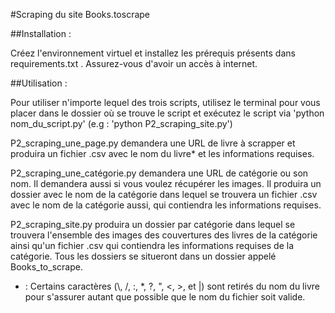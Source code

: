 #Scraping du site Books.toscrape

##Installation :

Créez l'environnement virtuel et installez les prérequis présents dans requirements.txt .
Assurez-vous d'avoir un accès à internet.
	
##Utilisation :

Pour utiliser n'importe lequel des trois scripts, utilisez le terminal pour vous placer dans le dossier où se trouve le script et exécutez le script via 'python nom_du_script.py' (e.g : 'python P2_scraping_site.py')

	
P2_scraping_une_page.py demandera une URL de livre à scrapper et produira un fichier .csv avec le nom du livre* et les informations requises.
	
P2_scraping_une_catégorie.py demandera une URL de catégorie ou son nom. Il demandera aussi si vous voulez récupérer les images.
Il produira un dossier avec le nom de la catégorie dans lequel se trouvera un fichier .csv avec le nom de la catégorie aussi, qui contiendra les informations requises.
	
P2_scraping_site.py produira un dossier par catégorie dans lequel se trouvera l'ensemble des images des couvertures des livres de la catégorie ainsi qu'un fichier .csv qui contiendra les informations requises de la catégorie.
Tous les dossiers se situeront dans un dossier appelé Books_to_scrape.
	
* : Certains caractères (\\, /, :, \*, ?, ", <, >, et |) sont retirés du nom du livre pour s'assurer autant que possible que le nom du fichier soit valide.

